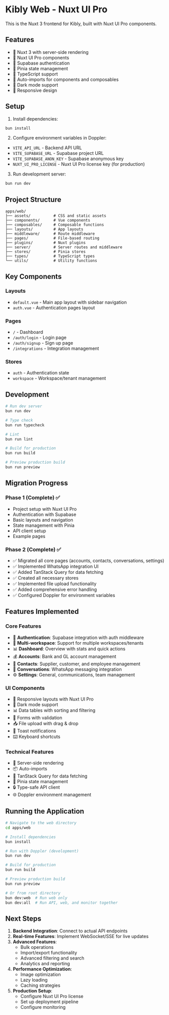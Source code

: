 # Kibly Web - Nuxt UI Pro

This is the Nuxt 3 frontend for Kibly, built with Nuxt UI Pro components.

## Features

- 🚀 Nuxt 3 with server-side rendering
- 🎨 Nuxt UI Pro components
- 🔐 Supabase authentication
- 💾 Pinia state management
- 📝 TypeScript support
- 🎯 Auto-imports for components and composables
- 🌙 Dark mode support
- 📱 Responsive design

## Setup

1. Install dependencies:
```bash
bun install
```

2. Configure environment variables in Doppler:
- `VITE_API_URL` - Backend API URL
- `VITE_SUPABASE_URL` - Supabase project URL
- `VITE_SUPABASE_ANON_KEY` - Supabase anonymous key
- `NUXT_UI_PRO_LICENSE` - Nuxt UI Pro license key (for production)

3. Run development server:
```bash
bun run dev
```

## Project Structure

```
apps/web/
├── assets/          # CSS and static assets
├── components/      # Vue components
├── composables/     # Composable functions
├── layouts/         # App layouts
├── middleware/      # Route middleware
├── pages/           # File-based routing
├── plugins/         # Nuxt plugins
├── server/          # Server routes and middleware
├── stores/          # Pinia stores
├── types/           # TypeScript types
└── utils/           # Utility functions
```

## Key Components

### Layouts
- `default.vue` - Main app layout with sidebar navigation
- `auth.vue` - Authentication pages layout

### Pages
- `/` - Dashboard
- `/auth/login` - Login page
- `/auth/signup` - Sign up page
- `/integrations` - Integration management

### Stores
- `auth` - Authentication state
- `workspace` - Workspace/tenant management

## Development

```bash
# Run dev server
bun run dev

# Type check
bun run typecheck

# Lint
bun run lint

# Build for production
bun run build

# Preview production build
bun run preview
```

## Migration Progress

### Phase 1 (Complete) ✅
- Project setup with Nuxt UI Pro
- Authentication with Supabase
- Basic layouts and navigation
- State management with Pinia
- API client setup
- Example pages

### Phase 2 (Complete) ✅
- ✅ Migrated all core pages (accounts, contacts, conversations, settings)
- ✅ Implemented WhatsApp integration UI
- ✅ Added TanStack Query for data fetching
- ✅ Created all necessary stores
- ✅ Implemented file upload functionality
- ✅ Added comprehensive error handling
- ✅ Configured Doppler for environment variables

## Features Implemented

### Core Features
- 🔐 **Authentication**: Supabase integration with auth middleware
- 🏢 **Multi-workspace**: Support for multiple workspaces/tenants
- 📊 **Dashboard**: Overview with stats and quick actions
- 💰 **Accounts**: Bank and GL account management
- 👥 **Contacts**: Supplier, customer, and employee management
- 💬 **Conversations**: WhatsApp messaging integration
- ⚙️ **Settings**: General, communications, team management

### UI Components
- 📱 Responsive layouts with Nuxt UI Pro
- 🌙 Dark mode support
- 📊 Data tables with sorting and filtering
- 📝 Forms with validation
- 📤 File upload with drag & drop
- 🔔 Toast notifications
- ⌨️ Keyboard shortcuts

### Technical Features
- 🚀 Server-side rendering
- 📦 Auto-imports
- 🔄 TanStack Query for data fetching
- 💾 Pinia state management
- 🔒 Type-safe API client
- 🌐 Doppler environment management

## Running the Application

```bash
# Navigate to the web directory
cd apps/web

# Install dependencies
bun install

# Run with Doppler (development)
bun run dev

# Build for production
bun run build

# Preview production build
bun run preview

# Or from root directory
bun dev:web  # Run web only
bun dev:all  # Run API, web, and monitor together
```

## Next Steps

1. **Backend Integration**: Connect to actual API endpoints
2. **Real-time Features**: Implement WebSocket/SSE for live updates
3. **Advanced Features**:
   - Bulk operations
   - Import/export functionality
   - Advanced filtering and search
   - Analytics and reporting
4. **Performance Optimization**:
   - Image optimization
   - Lazy loading
   - Caching strategies
5. **Production Setup**:
   - Configure Nuxt UI Pro license
   - Set up deployment pipeline
   - Configure monitoring